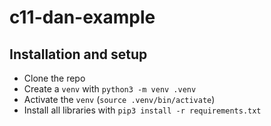 # c11-dan-example

## Installation and setup

- Clone the repo
- Create a `venv` with `python3 -m venv .venv`
- Activate the `venv` (`source .venv/bin/activate`)
- Install all libraries with `pip3 install -r requirements.txt`
